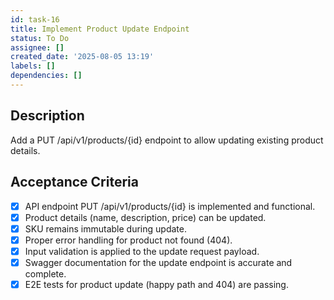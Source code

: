 ```yaml
---
id: task-16
title: Implement Product Update Endpoint
status: To Do
assignee: []
created_date: '2025-08-05 13:19'
labels: []
dependencies: []
---
```


## Description

Add a PUT /api/v1/products/{id} endpoint to allow updating existing product details.

## Acceptance Criteria

- [x] API endpoint PUT /api/v1/products/{id} is implemented and functional.
- [x] Product details (name, description, price) can be updated.
- [x] SKU remains immutable during update.
- [x] Proper error handling for product not found (404).
- [x] Input validation is applied to the update request payload.
- [x] Swagger documentation for the update endpoint is accurate and complete.
- [x] E2E tests for product update (happy path and 404) are passing.
